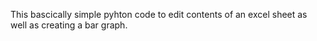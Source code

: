 This bascically simple pyhton code to edit contents of an excel sheet as well as creating a bar graph.
